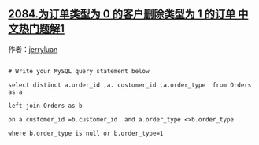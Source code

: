 ## [2084.为订单类型为 0 的客户删除类型为 1 的订单 中文热门题解1](https://leetcode.cn/problems/drop-type-1-orders-for-customers-with-type-0-orders/solutions/100000/left-join-mysql-by-jerryluan-f79f)

作者：[jerryluan](https://leetcode.cn/u/jerryluan)
```
# Write your MySQL query statement below
select distinct a.order_id ,a. customer_id ,a.order_type  from Orders as a 
left join Orders as b
on a.customer_id =b.customer_id  and a.order_type <>b.order_type
where b.order_type is null or b.order_type=1
```
